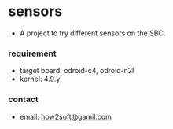 # sensors
- A project to try different sensors on the SBC.

### requirement
- target board: odroid-c4, odroid-n2l
- kernel: 4.9.y

### contact
- email: <how2soft@gamil.com>
